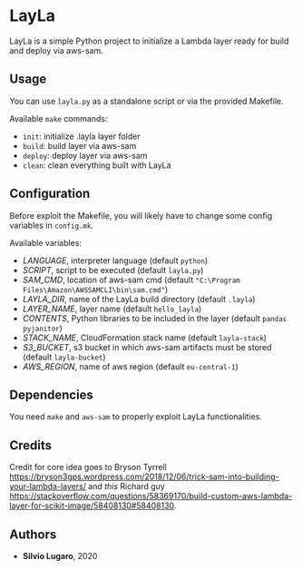 # LayLa
LayLa is a simple Python project to initialize a Lambda layer ready for build and deploy via aws-sam.

## Usage
You can use `layla.py` as a standalone script or via the provided Makefile.

Available `make` commands:
- `init`: initialize .layla layer folder
- `build`: build layer via aws-sam
- `deploy`: deploy layer via aws-sam
- `clean`: clean everything built with LayLa

## Configuration
Before exploit the Makefile, you will likely have to change some config variables in `config.mk`.

Available variables:
- _LANGUAGE_, interpreter language (default `python`)
- _SCRIPT_, script to be executed (default `layla.py`)
- _SAM_CMD_, location of aws-sam cmd (default `"C:\Program Files\Amazon\AWSSAMCLI\bin\sam.cmd"`)
- _LAYLA_DIR_, name of the LayLa build directory (default `.layla`)
- _LAYER_NAME_, layer name (default `hello_layla`)
- _CONTENTS_, Python libraries to be included in the layer (default `pandas pyjanitor`)
- _STACK_NAME_, CloudFormation stack name (default `layla-stack`)
- _S3_BUCKET_, s3 bucket in which aws-sam artifacts must be stored (default `layla-bucket`)
- _AWS_REGION_, name of aws region (default `eu-central-1`)

## Dependencies
You need `make` and `aws-sam` to properly exploit LayLa functionalities.

## Credits
Credit for core idea goes to Bryson Tyrrell https://bryson3gps.wordpress.com/2018/12/06/trick-sam-into-building-your-lambda-layers/ and _this_ Richard guy https://stackoverflow.com/questions/58369170/build-custom-aws-lambda-layer-for-scikit-image/58408130#58408130.

## Authors
* **Silvio Lugaro**, 2020
